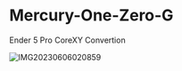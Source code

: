 # Mercury-One-Zero-G
Ender 5 Pro CoreXY Convertion

![IMG20230606020859](https://github.com/baz-snow-ss/Mercury-One-Zero-G/assets/99566898/83714d93-73c9-430c-93e0-a1324e9cb9df)
